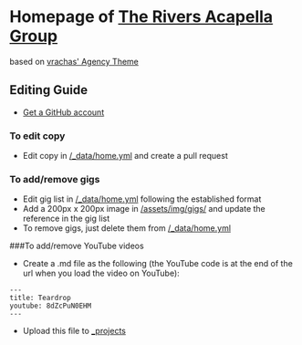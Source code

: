 # Homepage of [The Rivers Acapella Group](https://www.theriversacapella.com)
based on [vrachas' Agency Theme](https://github.com/SotiriosVrachas/jekyll-theme-startbootstrap-agency)

## Editing Guide

- [Get a GitHub account](https://github.com/join)

### To edit copy

- Edit copy in [/_data/home.yml](https://github.com/millipz/RiversWebsite/blob/master/_data/home.yml) and create a pull request

### To add/remove gigs

- Edit gig list in [/_data/home.yml](https://github.com/millipz/RiversWebsite/blob/master/_data/home.yml) following the established format
- Add a 200px x 200px image in [/assets/img/gigs/](https://github.com/millipz/RiversWebsite/tree/master/assets/img/gigs) and update the reference in the gig list
- To remove gigs, just delete them from [/_data/home.yml](https://github.com/millipz/RiversWebsite/blob/master/_data/home.yml)

###To add/remove YouTube videos

- Create a .md file as the following (the YouTube code is at the end of the url when you load the video on YouTube):

```
---
title: Teardrop
youtube: 8dZcPuN0EHM
---
```

- Upload this file to [_projects](https://github.com/millipz/RiversWebsite/tree/master/_projects)
